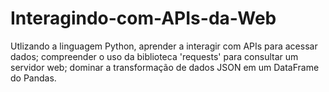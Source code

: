 # Interagindo-com-APIs-da-Web
Utlizando a linguagem Python, aprender a interagir com APIs para acessar dados; compreender o uso da biblioteca 'requests' para consultar um servidor web; dominar a transformação de dados JSON em um DataFrame do Pandas.
